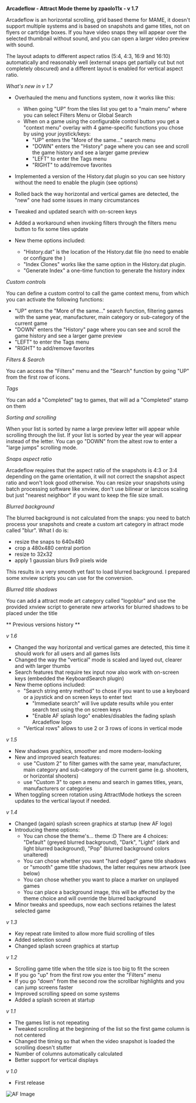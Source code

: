 **Arcadeflow - Attract Mode theme by zpaolo11x - v 1.7**

Arcadeflow is an horizontal scrolling, grid based theme for MAME, it doesn't support multiple systems and is based on snapshots and game titles, not on flyers or cartridge boxes. If you have video snaps they will appear over the selected thumbnail without sound, and you can open a larger video preview with sound.

The layout adapts to different aspect ratios (5:4, 4:3, 16:9 and 16:10) automatically and reasonably well (external snaps get partially cut but not completely obscured) and a different layout is enabled for vertical aspect ratio.


*What's new in v 1.7*

- Overhauled the menu and functions system, now it works like this:
  - When going "UP" from the tiles list you get to a "main menu" where you can select Filters Menu or Global Search
  - When on a game using the configurable control button you get a "context menu" overlay with 4 game-specific functions you chose by using your joystick/keys:
    - "UP" enters the "More of the same..." search menu
    - "DOWN" enters the "History" page where you can see and scroll the game history and see a larger game preview
    - "LEFT" to enter the Tags menu
    - "RIGHT" to add/remove favorites
- Implemented a version of the History.dat plugin so you can see history without the need to enable the plugin (see options)
- Rolled back the way horizontal and vertical games are detected, the "new" one had some issues in many circumstances
- Tweaked and updated search with on-screen keys
- Added a workaround when invoking filters through the filters menu button to fix some tiles update

- New theme options included: 
  -	"History.dat" is the location of the History.dat file (no need to enable or configure the )
  - "Index Clones" works like the same option in the History.dat plugin.
  - "Generate Index" a one-time function to generate the history index
  
*Custom controls*

You can define a custom control to call the game context menu, from which you can activate the following functions:
- "UP" enters the "More of the same..." search function, filtering games with the same year, manufacturer, main category or sub-category of the current game
- "DOWN" enters the "History" page where you can see and scroll the game history and see a larger game preview
- "LEFT" to enter the Tags menu
- "RIGHT" to add/remove favorites

*Filters & Search*

You can access the "Filters" menu and the "Search" function by going "UP" from the first row of icons.

*Tags*

You can add a "Completed" tag to games, that will ad a "Completed" stamp on them

*Sorting and scrolling*

When your list is sorted by name a large preview letter will appear while scrolling through the list. 
If your list is sorted by year the year will appear instead of the letter.
You can go "DOWN" from the altest row to enter a "large jumps" scrolling mode.

*Snaps aspect ratio*

Arcadeflow requires that the aspect ratio of the snapshots is 4:3 or 3:4 depending on the game orientation, it will not correct the snapshot aspect ratio and won't look good otherwise. You can resize your snapshots using batch processing software like xnview, don't use bilinear or lanzcos scaling but just "nearest neighbor" if you want to keep the file size small.

*Blurred background*

The blurred background is not calculated from the snaps: you need to batch process your snapshots and create a custom art category in attract mode called  "blur". What I do is:

- resize the snaps to 640x480
- crop a 480x480 central portion
- resize to 32x32
- apply 1 gaussian blurs 9x9 pixels wide

This results in a very smooth yet fast to load blurred background. I prepared some xnview scripts you can use for the conversion.

*Blurred title shadows*

You can add a attract mode art category called "logoblur" and use the provided xnview script to generate new artworks for blurred shadows to be placed under the title

** Previous versions history **

*v 1.6*

- Changed the way horizontal and vertical games are detected, this time it should work for all users and all games lists
- Changed the way the "vertical" mode is scaled and layed out, clearer and with larger thumbs 
- Search features that require tex input now also work with on-screen keys (embedded the KeyboardSearch plugin)
- New theme options included: 
  -	"Search string entry method" to chose if you want to use a keyboard or a joystick and on screen keys to enter text
	- "Immediate search" will live update results while you enter search text using the on screen keys
	- "Enable AF splash logo" enables/disables the fading splash Arcadeflow logo
  - "Vertical rows" allows to use 2 or 3 rows of icons in vertical mode

*v 1.5*

- New shadows graphics, smoother and more modern-looking 
- New and improved search features:
  - use "Custom 2" to filter games with the same year, manufacturer, main category and sub-category of the current game (e.g. shooters, or horizontal shooters)
  - use "Custom 3" to open a menu and search in games titles, years, manufacturers or categories
- When toggling screen rotation using AttractMode hotkeys the screen updates to the vertical layout if needed.

*v 1.4*

- Changed (again) splash screen graphics at startup (new AF logo) 
- Introducing theme options:
  - You can chose the theme's... theme :D There are 4 choices: "Default" (greyed blurred background), "Dark", "Light" (dark and light blurred background), "Pop" (blurred background colors unaltered)
  - You can chose whether you want "hard edged" game title shadows or "smooth" game title shadows, the latter requires new artwork (see below)
  - You can chose whether you want to place a marker on unplayed games
  - You can place a background image, this will be affected by the theme choice and will override the blurred background
- Minor tweaks and speedups, now each sections retaines the latest selected game

*v 1.3*

- Key repeat rate limited to allow more fluid scrolling of tiles 
- Added selection sound
- Changed splash screen graphics at startup

*v 1.2*

- Scrolling game title when the title size is too big to fit the screen 
- If you go "up" from the first row you enter the "Filters" menu
- If you go "down" from the second row the scrollbar highlights and you can jump screens faster
- Improved scrolling speed on some systems
- Added a splash screen at startup

*v 1.1*

- The games list is not repeating
- Tweaked scrolling at the beginning of the list so the first game column is not centered
- Changed the timing so that when the video snapshot is loaded the scrolling doesn't stutter
- Number of columns automatically calculated
- Better support for vertical displays

*v 1.0*

- First release

![AF Image](http://www.mixandmatch.it/AF/AF_1280_2.jpg)
